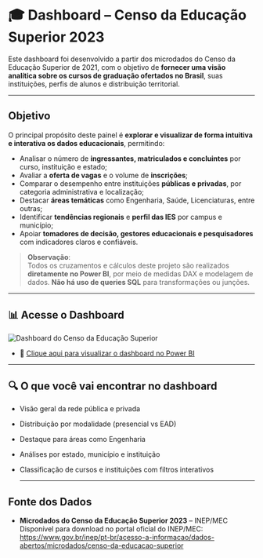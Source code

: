 # 🎓 Dashboard – Censo da Educação Superior 2023

Este dashboard foi desenvolvido a partir dos microdados do Censo da Educação Superior de 2021, com o objetivo de **fornecer uma visão analítica sobre os cursos de graduação ofertados no Brasil**, suas instituições, perfis de alunos e distribuição territorial.

---

## Objetivo

O principal propósito deste painel é **explorar e visualizar de forma intuitiva e interativa os dados educacionais**, permitindo:

- Analisar o número de **ingressantes, matriculados e concluintes** por curso, instituição e estado;
- Avaliar a **oferta de vagas** e o volume de **inscrições**;
- Comparar o desempenho entre instituições **públicas e privadas**, por categoria administrativa e localização;
- Destacar **áreas temáticas** como Engenharia, Saúde, Licenciaturas, entre outras;
- Identificar **tendências regionais** e **perfil das IES** por campus e município;
- Apoiar **tomadores de decisão, gestores educacionais e pesquisadores** com indicadores claros e confiáveis.

> **Observação**:  
> Todos os cruzamentos e cálculos deste projeto são realizados **diretamente no Power BI**, por meio de medidas DAX e modelagem de dados. **Não há uso de queries SQL** para transformações ou junções.

---

## 📊 Acesse o Dashboard

![Dashboard do Censo da Educação Superior](dash-censo-educacao.png)

- 🔗 [Clique aqui para visualizar o dashboard no Power BI](https://app.powerbi.com/view?r=eyJrIjoiYTVhYjU0ZTktMjFkZC00OTkwLWE3N2MtMjNmZWE5YTEwMjg1IiwidCI6IjI4MTgxNWViLWUwYjgtNGY2Yi1iMmRjLTBiY2U1ODQwMDI5NiJ9)


---

## 🔍 O que você vai encontrar no dashboard

- Visão geral da rede pública e privada
- Distribuição por modalidade (presencial vs EAD)
- Destaque para áreas como Engenharia
- Análises por estado, município e instituição
- Classificação de cursos e instituições com filtros interativos

  ---

## Fonte dos Dados

- **Microdados do Censo da Educação Superior 2023** – INEP/MEC  
  Disponível para download no portal oficial do INEP/MEC:  
  https://www.gov.br/inep/pt-br/acesso-a-informacao/dados-abertos/microdados/censo-da-educacao-superior

